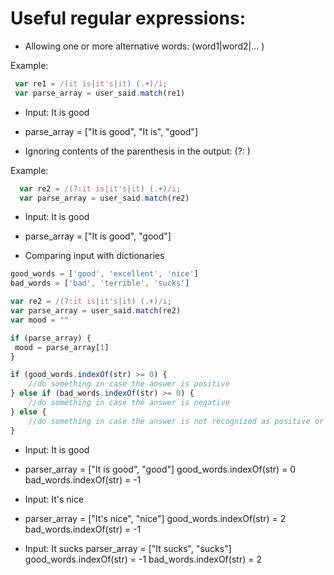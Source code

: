 # Useful regular expressions:


* Allowing one or more alternative words: (word1|word2|... )

 Example:
 
 ```javascript
  var re1 = /(it is|it's|it) (.+)/i;
  var parse_array = user_said.match(re1) 
```

  * Input: It is good 
  * parse_array = ["It is good", "It is", "good"]


* Ignoring contents of the parenthesis in the output: (?: )

 Example:

```javascript
  var re2 = /(?:it is|it's|it) (.+)/i;
  var parse_array = user_said.match(re2) 
```

  * Input: It is good 

  * parse_array = ["It is good", "good"]


* Comparing input with dictionaries

```javascript
good_words = ['good', 'excellent', 'nice']
bad_words = ['bad', 'terrible', 'sucks']

var re2 = /(?:it is|it's|it) (.+)/i;
var parse_array = user_said.match(re2) 
var mood = ""

if (parse_array) {
 mood = parse_array[1]
}

if (good_words.indexOf(str) >= 0) {
    //do something in case the answer is positive
} else if (bad_words.indexOf(str) >= 0) {
    //do something in case the answer is negative
} else {
    //do something in case the answer is not recognized as positive or negative
}
```

  * Input: It is good
  * parser_array = ["It is good", "good"]
    good_words.indexOf(str) = 0
    bad_words.indexOf(str) = -1

  * Input: It's nice
  * parser_array = ["It's nice", "nice"]
    good_words.indexOf(str) = 2
    bad_words.indexOf(str) = -1

   * Input: It sucks
     parser_array = ["It sucks", "sucks"]
     good_words.indexOf(str) = -1
     bad_words.indexOf(str) = 2
